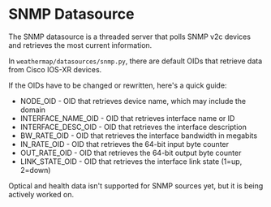 SNMP Datasource
=================

The SNMP datasource is a threaded server that polls SNMP v2c devices and retrieves the
most current information. 

In `weathermap/datasources/snmp.py`, there are default OIDs that retrieve data from Cisco IOS-XR devices.

If the OIDs have to be changed or rewritten, here's a quick guide:
- NODE_OID - OID that retrieves device name, which may include the domain
- INTERFACE_NAME_OID - OID that retrieves interface name or ID
- INTERFACE_DESC_OID - OID that retrieves the interface description
- BW_RATE_OID - OID that retrieves the interface bandwidth in megabits
- IN_RATE_OID - OID that retrieves the 64-bit input byte counter
- OUT_RATE_OID - OID that retrieves the 64-bit output byte counter
- LINK_STATE_OID - OID that retrieves the interface link state (1=up, 2=down)

Optical and health data isn't supported for SNMP sources yet, but it is being actively worked on.
